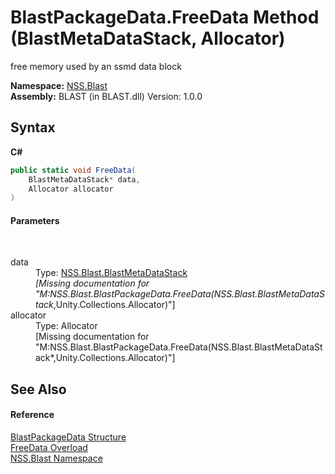 # BlastPackageData.FreeData Method (BlastMetaDataStack, Allocator)
 

free memory used by an ssmd data block

**Namespace:**&nbsp;<a href="N_NSS_Blast">NSS.Blast</a><br />**Assembly:**&nbsp;BLAST (in BLAST.dll) Version: 1.0.0

## Syntax

**C#**<br />
``` C#
public static void FreeData(
	BlastMetaDataStack* data,
	Allocator allocator
)
```


#### Parameters
&nbsp;<dl><dt>data</dt><dd>Type: <a href="T_NSS_Blast_BlastMetaDataStack">NSS.Blast.BlastMetaDataStack</a>*<br />\[Missing <param name="data"/> documentation for "M:NSS.Blast.BlastPackageData.FreeData(NSS.Blast.BlastMetaDataStack*,Unity.Collections.Allocator)"\]</dd><dt>allocator</dt><dd>Type: Allocator<br />\[Missing <param name="allocator"/> documentation for "M:NSS.Blast.BlastPackageData.FreeData(NSS.Blast.BlastMetaDataStack*,Unity.Collections.Allocator)"\]</dd></dl>

## See Also


#### Reference
<a href="T_NSS_Blast_BlastPackageData">BlastPackageData Structure</a><br /><a href="Overload_NSS_Blast_BlastPackageData_FreeData">FreeData Overload</a><br /><a href="N_NSS_Blast">NSS.Blast Namespace</a><br />